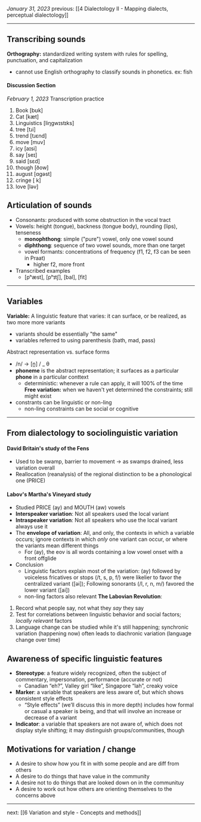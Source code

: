 *January 31, 2023*
previous: [[4 Dialectology II - Mapping dialects, perceptual dialectology]]

---

## Transcribing sounds
**Orthography:** standardized writing system with rules for spelling, punctuation, and capitalization
- cannot use English orthography to classify sounds in phonetics. ex: fish

#### Discussion Section
*February 1, 2023*
Transcription practice
1. Book [bʊk]
2. Cat [kæt]
3. Linguistics [liŋgwɪstɪks]
4. tree [tɹi]
5. trend [tɹɛnd]
6. move [muv]
7. icy [aɪsi] 
8. say [seɪ]
9. said [sɛd]
10. though [ðow]
11. august [ɑgəst]
12. cringe [ k]
13. love [ləv]

## Articulation of sounds
- Consonants: produced with some obstruction in the vocal tract
- Vowels: height (tongue), backness (tongue body), rounding (lips), tenseness
	- **monophthong**: simple ("pure") vowel, only one vowel sound
	- **diphthong**: sequence of two vowel sounds, more than one target
	- vowel formants: concentrations of frequency (f1, f2, f3 can be seen in Praat)
		- higher f2, more front
- Transcribed examples
	- [pʰæst], [pʰɪtʃ], [bal], [fit]

---

## Variables
**Variable:** A linguistic feature that varies: it can surface, or be realized, as two more more variants
- variants should be essentially "the same"
- variables referred to using parenthesis (bath, mad, pass)

Abstract representation vs. surface forms
- /n/ -> [n̪] / _ θ
- **phoneme** is the abstract representation; it surfaces as a particular **phone** in a particular conttext
	- deterministic: whenever a rule can apply, it will 100% of the time
**Free variation:** when we haven't yet determined the constraints; still might exist
- constrants can be linguistic or non-ling
	- non-ling constraints can be social or cognitive

---

## From dialectology to sociolinguistic variation
#### David Britain's study of the Fens
- Used to be swamp, barrier to movement -> as swamps drained, less variation overall
- Reallocation (reanalysis) of the regional distinction to be a phonological one (PRICE)

#### Labov's Martha's Vineyard study
- Studied PRICE (ay) and MOUTH (aw) vowels
- **Interspeaker variation**: Not all speakers used the local variant
- **Intraspeaker variation**: Not all speakers who use the local variant always use it
- The **envelope of variation**: All, and only, the contexts in which a variable occurs; ignore contexts in which *only* one variant can occur, or where the variants mean different things
	- For (ay), the eov is all words containing a low vowel onset with a front offglide
- Conclusion
	- Linguistic factors explain most of the variation: (ay) followed by voiceless fricatives or stops (/t, s, p, f/) were likelier to favor the centralized variant ([əi]); Following sonorants (/l, r, n, m/) favored the lower variant ([ai])
	- non-ling factors also relevant
**The Labovian Revolution**:
1. Record what people say, not what they *say* they say
2. Test for correlations between linguistic behavior and social factors; *locally relevant* factors
3. Language change can be studied while it's still happening; synchronic variation (happening now) often leads to diachronic variation (language change over time)

## Awareness of specific linguistic features
- **Stereotype**: a feature widely recognized, often the subject of commentary, impersonation, performance (accurate or not)
	- Canadian “eh?”, Valley girl “like”, Singapore “lah”, creaky voice
- **Marker**: a variable that speakers are less aware of, but which shows consistent style effects
	- “Style effects” (we’ll discuss this in more depth) includes how formal or casual a speaker is being, and that will involve an increase or decrease of a variant
- **Indicator**: a variable that speakers are not aware of, which does not display style shifting; it may distinguish groups/communities, though

## Motivations for variation / change
- A desire to show how you fit in with some people and are diff from others
- A desire to do things that have value in the community
- A desire not to do things that are looked down on in the communituy
- A desire to work out how others are orienting themselves to the concerns above

---




next: [[6 Variation and style - Concepts and methods]]